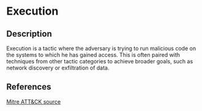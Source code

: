 # Execution

## Description

Execution is a tactic where the adversary is trying to run malicious code on the systems to which he has gained access. This is often paired with techniques from other tactic categories to achieve broader goals, such as network discovery or exfiltration of data.

## References

[Mitre ATT&CK source](https://attack.mitre.org/tactics/TA0002/)
